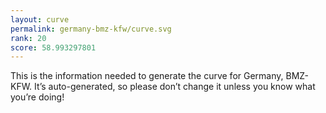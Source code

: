 ```yaml
---
layout: curve
permalink: germany-bmz-kfw/curve.svg
rank: 20
score: 58.993297801
---
```


This is the information needed to generate the curve for Germany, BMZ-KFW. It’s
auto-generated, so please don’t change it unless you know what you’re
doing!
